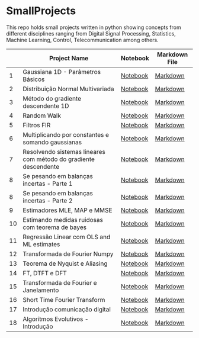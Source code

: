 # SmallProjects

This repo holds small projects written in python showing concepts from different disciplines
ranging from Digital Signal Processing, Statistics, Machine Learning, Control, Telecommunication
among others.


|     | Project Name                                                       | Notebook                                                                                                                                               | Markdown File                                                                                                                                      |
| --- | ------------------------------------------------------------------ | ------------------------------------------------------------------------------------------------------------------------------------------------------ | ---------------------------------------------------------------------------------------------------------------------------------------------------|
| 1   | Gaussiana 1D - Parâmetros Básicos                                  | [Notebook](./Gaussiana_1D-Parametros_básicos/Gaussiana_1D-Parametros_básicos.ipynb)                                                                    | [Markdown](./Gaussiana_1D-Parametros_básicos/Gaussiana_1D-Parametros_básicos.md)                                                                   |
| 2   | Distribuição Normal Multivariada                                   | [Notebook](./Distribuição_Normal_Multivariada/Distribuição_Normal_Multivariada.ipynb)                                                                  | [Markdown](./Distribuição_Normal_Multivariada/Distribuição_Normal_Multivariada.md)                                                                 |
| 3   | Método do gradiente descendente 1D                                 | [Notebook](./Método_do_gradiente_descendente_1D/Método_do_gradiente_descendente_1D.ipynb)                                                              | [Markdown](./Método_do_gradiente_descendente_1D/Método_do_gradiente_descendente_1D.md)                                                             |
| 4   | Random Walk                                                        | [Notebook](./Random_Walk/Random_Walk.ipynb)                                                                                                            | [Markdown](./Random_Walk/Random_Walk.md)                                                                                                           |
| 5   | Filtros FIR                                                        | [Notebook](./Filtros_FIR/Filtros_FIR.ipynb)                                                                                                            | [Markdown](./Filtros_FIR/Filtros_FIR.md)                                                                                                           |
| 6   | Multiplicando por constantes e somando gaussianas                  | [Notebook](./Multiplicando_por_constantes_e_somando_gaussianas/Multiplicando_por_constantes_e_somando_gaussianas.ipynb)                                | [Markdown](./Multiplicando_por_constantes_e_somando_gaussianas/Multiplicando_por_constantes_e_somando_gaussianas.md)                               |
| 7   | Resolvendo sistemas lineares com método do gradiente descendente   | [Notebook](./Resolvendo_sistemas_lineares_com_método_do_gradiente_descendente/Resolvendo_sistemas_lineares_com_método_do_gradiente_descendente.ipynb)  | [Markdown](./Resolvendo_sistemas_lineares_com_método_do_gradiente_descendente/Resolvendo_sistemas_lineares_com_método_do_gradiente_descendente.md) |
| 8   | Se pesando em balanças incertas - Parte 1                          | [Notebook](./Se_pesando_em_uma_balança_incerta_com_MLE/Se_pesando_em_uma_balança_incerta_com_MLE.ipynb)                                                | [Markdown](./Se_pesando_em_uma_balança_incerta_com_MLE/Se_pesando_em_uma_balança_incerta_com_MLE.md)                                               |
| 8   | Se pesando em balanças incertas - Parte 2                          | [Notebook](./Se_pesando_em_balanças_incertas/Se_pesando_em_duas_balanças_incertas_com_MLE.ipynb)                                                       | [Markdown](./Se_pesando_em_balanças_incertas/Se_pesando_em_duas_balanças_incertas_com_MLE.md)                                                      |
| 9   | Estimadores MLE, MAP e MMSE                                        | [Notebook](./Estimadores_MLE,_MAP_e_MMSE/Estimadores_MLE,_MAP_e_MMSE.ipynb)                                                                            | [Markdown](./Estimadores_MLE,_MAP_e_MMSE/Estimadores_MLE,_MAP_e_MMSE.md)                                                                           |
| 10  | Estimando medidas ruidosas com teorema de bayes                    | [Notebook](./Estimando_medidas_ruidosas_com_teorema_de_bayes/Estimando_medidas_ruidosas_com_teorema_de_bayes.ipynb)                                    | [Markdown](./Estimando_medidas_ruidosas_com_teorema_de_bayes/Estimando_medidas_ruidosas_com_teorema_de_bayes.md)                                   |
| 11  | Regressão Linear com OLS  and ML estimates                         | [Notebook](./Regressão_Linear_com_OLS__and_ML_estimates/Regressão_Linear_com_OLS__and_ML_estimates.ipynb)                                              | [Markdown](./Regressão_Linear_com_OLS__and_ML_estimates/Regressão_Linear_com_OLS__and_ML_estimates.md)                                             |
| 12  | Transformada de Fourier Numpy                                      | [Notebook](./Transformada_Fourier_Numpy/Transformada_Fourier_Numpy.ipynb)                                                                              | [Markdown](./Transformada_Fourier_Numpy/Transformada_Fourier_Numpy.md)                                                                             |
| 13  | Teorema de Nyquist e Aliasing                                      | [Notebook](./Teorema_de_Nyquist_e_Aliasing/Teorema_de_Nyquist_e_Aliasing.ipynb)                                                                        | [Markdown](./Teorema_de_Nyquist_e_Aliasing/Teorema_de_Nyquist_e_Aliasing.md)                                                                       |
| 14  | FT, DTFT e DFT                                                     | [Notebook](./FT,_DTFT_e_DFT/FT,_DTFT_e_DFT.ipynb)                                                                                                      | [Markdown](./FT,_DTFT_e_DFT/FT,_DTFT_e_DFT.md)                                                                                                     |
| 15  | Transformada de Fourier e Janelamento                              | [Notebook](./Transformada_de_Fourier_e_Janelamento/Transformada_de_Fourier_e_Janelamento.ipynb)                                                        | [Markdown](./Transformada_de_Fourier_e_Janelamento/Transformada_de_Fourier_e_Janelamento.md)                                                       |
| 16  | Short Time Fourier Transform                                       | [Notebook](./Short_Time_Fourier_Transform/Short_Time_Fourier_Transform.ipynb)                                                                          | [Markdown](./Short_Time_Fourier_Transform/Short_Time_Fourier_Transform.md)                                                                         |
| 17  | Introdução comunicação digital                                     | [Notebook](./Introdução_comunicação_digital/Introdução_comunicação_digital.ipynb)                                                                      | [Markdown](./Introdução_comunicação_digital/Introdução_comunicação_digital.md)                                                                     |
| 18  | Algorítmos Evolutivos - Introdução                                 | [Notebook](./Algorítmos_Evolutivos_-_Introdução/Algorítmos_Evolutivos_-_Introdução.ipynb)                                                              | [Markdown](./Algorítmos_Evolutivos_-_Introdução/Algorítmos_Evolutivos_-_Introdução.md)                                                             |
